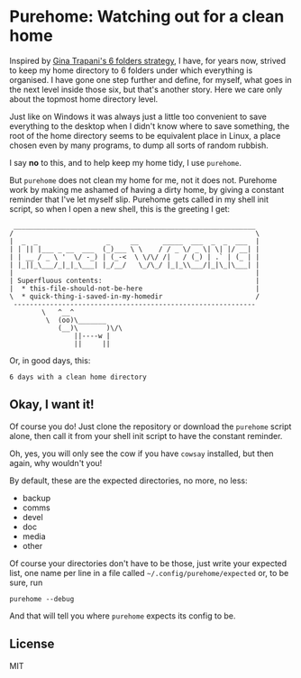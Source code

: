 # Purehome: Watching out for a clean home

Inspired by [Gina Trapani's 6 folders
strategy](http://lifehacker.com/156196/geek-to-live--organizing-my-documents),
I have, for years now, strived to keep my home directory to 6 folders under
which everything is organised. I have gone one step further and define, for
myself, what goes in the next level inside those six, but that's another story.
Here we care only about the topmost home directory level.

Just like on Windows it was always just a little too convenient to save
everything to the desktop when I didn't know where to save something, the root
of the home directory seems to be equivalent place in Linux, a place chosen
even by many programs, to dump all sorts of random rubbish.

I say **no** to this, and to help keep my home tidy, I use `purehome`.

But `purehome` does not clean my home for me, not it does not. Purehome work by
making me ashamed of having a dirty home, by giving a constant reminder that
I've let myself slip. Purehome gets called in my shell init script, so when I
open a new shell, this is the greeting I get:

     ____________________________________________________________
    /                                                            \
    |  _  _                 _     __      _____  ___  _  _  ___  |
    | | || |___ _ __  ___  (_)___ \ \    / / _ \/ _ \| \| |/ __| |
    | | __ / _ \ '  \/ -_) | (_-<  \ \/\/ /|   / (_) | .` | (_ | |
    | |_||_\___/_|_|_\___| |_/__/   \_/\_/ |_|_\\___/|_|\_|\___| |
    |                                                            |
    | Superfluous contents:                                      |
    |  * this-file-should-not-be-here                            |
    \  * quick-thing-i-saved-in-my-homedir                       /
     ------------------------------------------------------------
            \   ^__^
             \  (oo)\_______
                (__)\       )\/\
                    ||----w |
                    ||     ||

Or, in good days, this:

    6 days with a clean home directory

## Okay, I want it!

Of course you do! Just clone the repository or download the `purehome` script
alone, then call it from your shell init script to have the constant reminder.

Oh, yes, you will only see the cow if you have `cowsay` installed, but then
again, why wouldn't you!

By default, these are the expected directories, no more, no less:

   * backup
   * comms
   * devel
   * doc
   * media
   * other

Of course your directories don't have to be those, just write your expected
list, one name per line in a file called `~/.config/purehome/expected` or, to
be sure, run

    purehome --debug

And that will tell you where `purehome` expects its config to be.


## License

MIT
